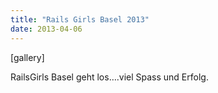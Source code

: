 ```yaml
---
title: "Rails Girls Basel 2013"
date: 2013-04-06
---
```


\[gallery\]

RailsGirls Basel geht los….viel Spass und Erfolg.
